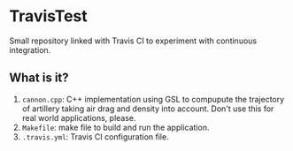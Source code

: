 # TravisTest
Small repository linked with Travis CI to experiment with continuous
integration.

## What is it?
1. `cannon.cpp`: C++ implementation using GSL to compupute the trajectory
    of artillery taking air drag and density into account.  Don't use
    this for real world applications, please.
1. `Makefile`: make file to build and run the application.
1. `.travis.yml`: Travis CI configuration file.
